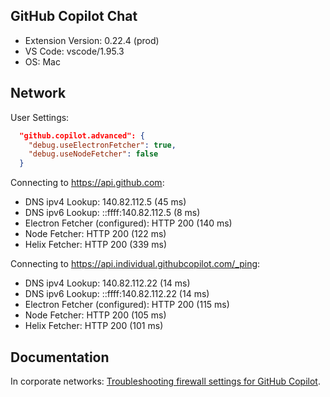 ## GitHub Copilot Chat

- Extension Version: 0.22.4 (prod)
- VS Code: vscode/1.95.3
- OS: Mac

## Network

User Settings:

```json
  "github.copilot.advanced": {
    "debug.useElectronFetcher": true,
    "debug.useNodeFetcher": false
  }
```

Connecting to https://api.github.com:

- DNS ipv4 Lookup: 140.82.112.5 (45 ms)
- DNS ipv6 Lookup: ::ffff:140.82.112.5 (8 ms)
- Electron Fetcher (configured): HTTP 200 (140 ms)
- Node Fetcher: HTTP 200 (122 ms)
- Helix Fetcher: HTTP 200 (339 ms)

Connecting to https://api.individual.githubcopilot.com/_ping:

- DNS ipv4 Lookup: 140.82.112.22 (14 ms)
- DNS ipv6 Lookup: ::ffff:140.82.112.22 (14 ms)
- Electron Fetcher (configured): HTTP 200 (115 ms)
- Node Fetcher: HTTP 200 (105 ms)
- Helix Fetcher: HTTP 200 (101 ms)

## Documentation

In corporate networks: [Troubleshooting firewall settings for GitHub Copilot](https://docs.github.com/en/copilot/troubleshooting-github-copilot/troubleshooting-firewall-settings-for-github-copilot).
